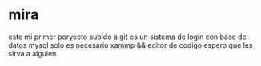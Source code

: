 # mira
este  mi primer poryecto subido a git
es un sistema de login con base de datos mysql 
solo es necesario xammp && editor de codigo 
espero que les sirva a alguien 
